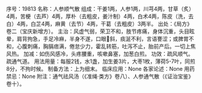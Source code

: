 序号：19813
名称：人参顺气散
组成：干姜1两，人参1两，川芎4两，甘草（炙）4两，苦梗（去芦）4两，厚朴（去粗皮，姜汁制）4两，白术4两，陈皮（洗，去白）4两，白芷4两，麻黄（去节）4两，干葛（去粗皮）3两半。
出处：《局方》卷二（宝庆新增方）。
主治：风虚气弱，荣卫不和，肢节疼痛，身体沉重，头目眩晕，肩背拘急，手足冷麻，半身不遂，口眼斜，痰涎不利，言语謇涩；或脾胃不和，心腹刺痛，胸膈痞满，倦怠少力，霍乱转筋，吐泻不止，胎前产后。一切上焦风热。
加减：如伤风感冷，头疼腰重，咳嗽鼻塞，加葱白煎。
功效：疏风顺气。疏通气道。
用法用量：每服2钱，水1盏，加生姜3片，大枣1枚，薄荷5-7叶，同煎8分，不拘时候。
制备方法：上为细末。
临床应用：None
各家论述：None
用药禁忌：None
附注：通气祛风汤（《准绳·类方》卷八）、人参通气散（《证治宝鉴》卷十）。
